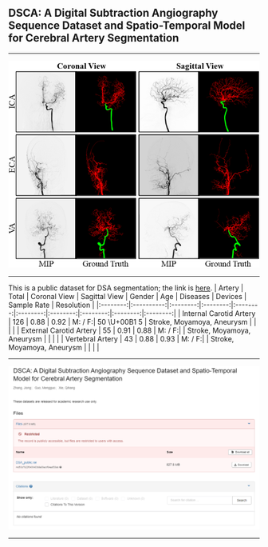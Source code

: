 ## DSCA: A Digital Subtraction Angiography Sequence Dataset and Spatio-Temporal Model for Cerebral Artery Segmentation
****
![image](https://github.com/jiongzhang-john/DSCA/blob/main/images/label.png)
****
This is a public dataset for DSA segmentation; the link is [here](https://zenodo.org/records/11255024).
| Artery | Total | Coronal View | Sagittal View | Gender | Age | Diseases | Devices | Sample Rate | Resolution |
|:--------:|:----------:|:--------:|:--------:|:--------:|:--------:|:--------:|:--------:|:--------:|:--------:|
| Internal Carotid Artery | 126 | 0.88 | 0.92   | M: / F:| 50 \U+00B1 5    | Stroke, Moyamoya, Aneurysm      |        |       |         | 
| External Carotid Artery | 55  | 0.91 | 0.88   | M: / F:|     | Stroke, Moyamoya, Aneurysm      |        |       |         | 
| Vertebral Artery        | 43  | 0.88 | 0.93   | M: / F:|     | Stroke, Moyamoya, Aneurysm      |        |       |         | 

****
![image](https://github.com/jiongzhang-john/DSCA/blob/main/images/link_.png)
****
